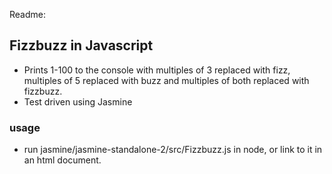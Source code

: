 Readme:

## Fizzbuzz in Javascript ##

- Prints 1-100 to the console with multiples of 3 replaced with fizz, multiples of 5 replaced with buzz and multiples of both replaced with fizzbuzz.
- Test driven using Jasmine

### usage ###
- run jasmine/jasmine-standalone-2/src/Fizzbuzz.js in node, or link to it in an html document.  